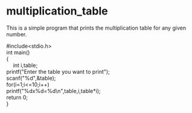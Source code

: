 # multiplication_table
This is a simple program that prints the multiplication table for any given number.

#include<stdio.h><br>
int main()<br>
{<br>
&emsp;	int i,table;<br>
	printf("Enter the table you want to print");<br>
	scanf("%d",&table);<br>
	for(i=1;i<=10;i++)<br>
		printf("%dx%d=%d\n",table,i,table*i);<br>
	return 0;<br>
}<br>
